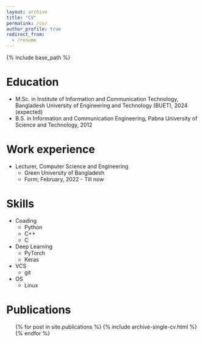 ```yaml
---
layout: archive
title: "CV"
permalink: /cv/
author_profile: true
redirect_from:
  - /resume
---
```


{% include base_path %}

Education
======
* M.Sc. in Institute of Information and Communication Technology, Bangladesh University of Engineering and Technology (BUET), 2024 (expected)
* B.S. in Information and Communication Engineering, Pabna University of Science and Technology, 2012


Work experience
======
* Lecturer, Computer Science and Engineering
  * Green University of Bangladesh
  * Form; February, 2022 - Till now

  
Skills
======
* Coading
  * Python
  * C++
  * C
* Deep Learning
  * PyTorch
  * Keras
* VCS
  * git
* OS
  * Linux


Publications
======
  <ul>{% for post in site.publications %}
    {% include archive-single-cv.html %}
  {% endfor %}</ul>
  
<!-- Talks
======
  <ul>{% for post in site.talks %}
    {% include archive-single-talk-cv.html %}
  {% endfor %}</ul>
  
Teaching
======
  <ul>{% for post in site.teaching %}
    {% include archive-single-cv.html %}
  {% endfor %}</ul> -->
  
